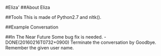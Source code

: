 #Eliza'
##About Eliza


##Tools
This is made of Python2.7 and nltk().

##Example Conversation


##In The Near Future
Some bug fix is needed. -DONE(20160216T0732+0900)
Terminate the conversation by Goodbye.
Remember the given user name.

